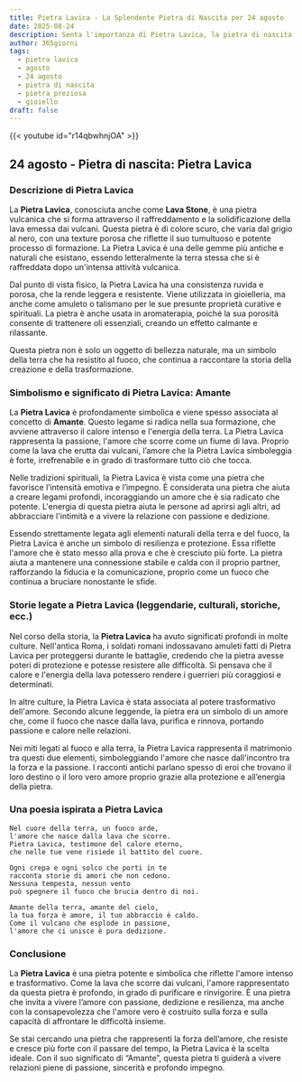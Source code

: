 ```yaml
---
title: Pietra Lavica - La Splendente Pietra di Nascita per 24 agosto
date: 2025-08-24
description: Senta l'importanza di Pietra Lavica, la pietra di nascita di 24 agosto che simboleggia Amante. Lasci che la sua bellezza e il suo significato illuminino la sua giornata.
author: 365giorni
tags:
  - pietra lavica
  - agosto
  - 24 agosto
  - pietra di nascita
  - pietra preziosa
  - gioiello
draft: false
---
```


{{< youtube id="r14qbwhnjOA" >}}

## 24 agosto - Pietra di nascita: Pietra Lavica

### Descrizione di Pietra Lavica

La **Pietra Lavica**, conosciuta anche come **Lava Stone**, è una pietra vulcanica che si forma attraverso il raffreddamento e la solidificazione della lava emessa dai vulcani. Questa pietra è di colore scuro, che varia dal grigio al nero, con una texture porosa che riflette il suo tumultuoso e potente processo di formazione. La Pietra Lavica è una delle gemme più antiche e naturali che esistano, essendo letteralmente la terra stessa che si è raffreddata dopo un'intensa attività vulcanica.

Dal punto di vista fisico, la Pietra Lavica ha una consistenza ruvida e porosa, che la rende leggera e resistente. Viene utilizzata in gioielleria, ma anche come amuleto o talismano per le sue presunte proprietà curative e spirituali. La pietra è anche usata in aromaterapia, poiché la sua porosità consente di trattenere oli essenziali, creando un effetto calmante e rilassante.

Questa pietra non è solo un oggetto di bellezza naturale, ma un simbolo della terra che ha resistito al fuoco, che continua a raccontare la storia della creazione e della trasformazione.

### Simbolismo e significato di Pietra Lavica: Amante

La **Pietra Lavica** è profondamente simbolica e viene spesso associata al concetto di **Amante**. Questo legame si radica nella sua formazione, che avviene attraverso il calore intenso e l'energia della terra. La Pietra Lavica rappresenta la passione, l'amore che scorre come un fiume di lava. Proprio come la lava che erutta dai vulcani, l’amore che la Pietra Lavica simboleggia è forte, irrefrenabile e in grado di trasformare tutto ciò che tocca.

Nelle tradizioni spirituali, la Pietra Lavica è vista come una pietra che favorisce l’intensità emotiva e l’impegno. È considerata una pietra che aiuta a creare legami profondi, incoraggiando un amore che è sia radicato che potente. L'energia di questa pietra aiuta le persone ad aprirsi agli altri, ad abbracciare l'intimità e a vivere la relazione con passione e dedizione.

Essendo strettamente legata agli elementi naturali della terra e del fuoco, la Pietra Lavica è anche un simbolo di resilienza e protezione. Essa riflette l'amore che è stato messo alla prova e che è cresciuto più forte. La pietra aiuta a mantenere una connessione stabile e calda con il proprio partner, rafforzando la fiducia e la comunicazione, proprio come un fuoco che continua a bruciare nonostante le sfide.

### Storie legate a Pietra Lavica (leggendarie, culturali, storiche, ecc.)

Nel corso della storia, la **Pietra Lavica** ha avuto significati profondi in molte culture. Nell'antica Roma, i soldati romani indossavano amuleti fatti di Pietra Lavica per proteggersi durante le battaglie, credendo che la pietra avesse poteri di protezione e potesse resistere alle difficoltà. Si pensava che il calore e l'energia della lava potessero rendere i guerrieri più coraggiosi e determinati.

In altre culture, la Pietra Lavica è stata associata al potere trasformativo dell'amore. Secondo alcune leggende, la pietra era un simbolo di un amore che, come il fuoco che nasce dalla lava, purifica e rinnova, portando passione e calore nelle relazioni.

Nei miti legati al fuoco e alla terra, la Pietra Lavica rappresenta il matrimonio tra questi due elementi, simboleggiando l'amore che nasce dall'incontro tra la forza e la passione. I racconti antichi parlano spesso di eroi che trovano il loro destino o il loro vero amore proprio grazie alla protezione e all’energia della pietra.

### Una poesia ispirata a Pietra Lavica

```
Nel cuore della terra, un fuoco arde,  
l'amore che nasce dalla lava che scorre.  
Pietra Lavica, testimone del calore eterno,  
che nelle tue vene risiede il battito del cuore.

Ogni crepa e ogni solco che porti in te  
racconta storie di amori che non cedono.  
Nessuna tempesta, nessun vento  
può spegnere il fuoco che brucia dentro di noi.

Amante della terra, amante del cielo,  
la tua forza è amore, il tuo abbraccio è caldo.  
Come il vulcano che esplode in passione,  
l'amore che ci unisce è pura dedizione.
```

### Conclusione

La **Pietra Lavica** è una pietra potente e simbolica che riflette l'amore intenso e trasformativo. Come la lava che scorre dai vulcani, l'amore rappresentato da questa pietra è profondo, in grado di purificare e rinvigorire. È una pietra che invita a vivere l’amore con passione, dedizione e resilienza, ma anche con la consapevolezza che l'amore vero è costruito sulla forza e sulla capacità di affrontare le difficoltà insieme.

Se stai cercando una pietra che rappresenti la forza dell’amore, che resiste e cresce più forte con il passare del tempo, la Pietra Lavica è la scelta ideale. Con il suo significato di “Amante”, questa pietra ti guiderà a vivere relazioni piene di passione, sincerità e profondo impegno.